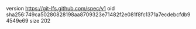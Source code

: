 version https://git-lfs.github.com/spec/v1
oid sha256:749ca50280828198aa8709323e71482f2e081f8fc1371a7ecdebcfdb94549e69
size 202
